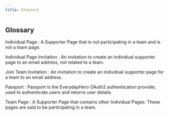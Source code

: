```yaml
---
title: Glossary
---
```

## Glossary

Individual Page
: A Supporter Page that is not participating in a team and is not a
team page.

Individual Page Invitation
: An invitation to create an individual supporter page to an email
address, not related to a team.

Join Team Invitation
: An invitation to create an individual supporter page for a team to
an email address.

Passport
: Passport is the EverydayHero OAuth2 authentication provider, used to authenticate users and returns user details.

Team Page
: A Supporter Page that contains other Individual Pages. These pages
are said to be participating in a team.


 
